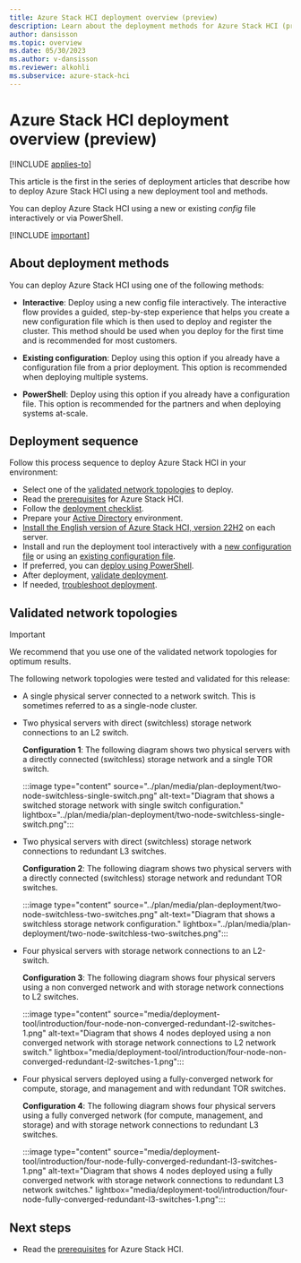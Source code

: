 ```yaml
---
title: Azure Stack HCI deployment overview (preview)
description: Learn about the deployment methods for Azure Stack HCI (preview).
author: dansisson
ms.topic: overview
ms.date: 05/30/2023
ms.author: v-dansisson
ms.reviewer: alkohli
ms.subservice: azure-stack-hci
---
```


# Azure Stack HCI deployment overview (preview)

[!INCLUDE [applies-to](../../includes/hci-applies-to-supplemental-package.md)]

This article is the first in the series of deployment articles that describe how to deploy Azure Stack HCI using a new deployment tool and methods.

You can deploy Azure Stack HCI using a new or existing *config* file interactively or via PowerShell.

[!INCLUDE [important](../../includes/hci-preview.md)]

## About deployment methods

You can deploy Azure Stack HCI using one of the following methods:

- **Interactive**:  Deploy using a new config file interactively. The interactive flow provides a guided, step-by-step experience that helps you create a new configuration file which is then used to deploy and register the cluster. This method should be used when you deploy for the first time and is recommended for most customers.
 
- **Existing configuration**: Deploy using this option if you already have a configuration file from a prior deployment. This option is  recommended when deploying multiple systems.  

- **PowerShell**: Deploy using this option if you already have a configuration file. This option is recommended for the partners and when deploying systems at-scale.


## Deployment sequence

Follow this process sequence to deploy Azure Stack HCI in your environment:

- Select one of the [validated network topologies](#validated-network-topologies) to deploy.
- Read the [prerequisites](deployment-tool-prerequisites.md) for Azure Stack HCI.
- Follow the [deployment checklist](deployment-tool-checklist.md).
- Prepare your [Active Directory](deployment-tool-active-directory.md) environment.
- [Install the English version of Azure Stack HCI, version 22H2](deployment-tool-install-os.md) on each server.
- Install and run the deployment tool interactively with a [new configuration file](deployment-tool-new-file.md) or using an [existing configuration file](deployment-tool-existing-file.md).
- If preferred, you can [deploy using PowerShell](deployment-tool-powershell.md).
- After deployment, [validate deployment](deployment-tool-validate.md).
- If needed, [troubleshoot deployment](deployment-tool-troubleshoot.md).

## Validated network topologies

> [!IMPORTANT]
> We recommend that you use one of the validated network topologies for optimum results.

The following network topologies were tested and validated for this release:

- A single physical server connected to a network switch. This is sometimes referred to as a single-node cluster.

- Two physical servers with direct (switchless) storage network connections to an L2 switch.

    **Configuration 1**: The following diagram shows two physical servers with a directly connected (switchless) storage network and a single TOR switch.
    
    :::image type="content" source="../plan/media/plan-deployment/two-node-switchless-single-switch.png" alt-text="Diagram that shows a switched storage network with single switch configuration." lightbox="../plan/media/plan-deployment/two-node-switchless-single-switch.png":::

- Two physical servers with direct (switchless) storage network connections to redundant L3 switches.

    **Configuration 2**: The following diagram shows two physical servers with a directly connected (switchless) storage network and redundant TOR switches.

    :::image type="content" source="../plan/media/plan-deployment/two-node-switchless-two-switches.png" alt-text="Diagram that shows a switchless storage network configuration." lightbox="../plan/media/plan-deployment/two-node-switchless-two-switches.png":::

- Four physical servers with storage network connections to an L2-switch.

    **Configuration 3**: The following diagram shows four physical servers using a non converged network and with storage network connections to L2 switches.

    :::image type="content" source="media/deployment-tool/introduction/four-node-non-converged-redundant-l2-switches-1.png" alt-text="Diagram that shows 4 nodes deployed using a non converged network with storage network connections to L2 network switch." lightbox="media/deployment-tool/introduction/four-node-non-converged-redundant-l2-switches-1.png":::

- Four physical servers deployed using a fully-converged network for compute, storage, and management and with redundant TOR switches.

    **Configuration 4**: The following diagram shows four physical servers using a fully converged network (for compute, management, and storage) and with storage network connections to redundant L3 switches.

    :::image type="content" source="media/deployment-tool/introduction/four-node-fully-converged-redundant-l3-switches-1.png" alt-text="Diagram that shows 4 nodes deployed using a fully converged network with storage network connections to redundant L3 network switches." lightbox="media/deployment-tool/introduction/four-node-fully-converged-redundant-l3-switches-1.png":::

<!---- Two physical servers deployed using a switched storage network and redundant L3 switches.

- Two physical servers deployed using a fully-converged network for compute, storage, and management and with redundant L3 switches.--->

<!---**Configuration 3**: The following diagram shows two physical servers with a switched storage network and redundant L3 switches.

:::image type="content" source="media/deployment-tool/deployment-topology-2.png" alt-text="Diagram that shows a switched storage network configuration." lightbox="media/deployment-tool/deployment-topology-2.png":::

**Configuration 4**: The following diagram shows two physical servers with a fully-converged network for compute, storage, and management and with redundant L3 switches.

:::image type="content" source="media/deployment-tool/switched-converged-two-tor-switch.png" alt-text="Diagram that shows a fully-converged network configuration." lightbox="media/deployment-tool/switched-converged-two-tor-switch.png":::--->

## Next steps

- Read the [prerequisites](deployment-tool-prerequisites.md) for Azure Stack HCI.
